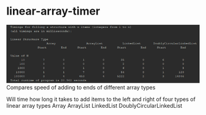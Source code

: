 # linear-array-timer
![Example result of test](https://github.com/SteveCIV/linear-array-timer/blob/master/src/dslab2/results/linear-array-type-results.png)
Compares speed of adding to ends of different array types

Will time how long it takes to add items to the left and right of four types of linear array types
Array
ArrayList
LinkedList
DoublyCircularLinkedList

